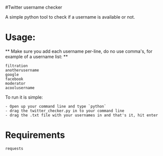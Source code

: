 #Twitter username checker

A simple python tool to check if a username is available or not.


# Usage:

** Make sure you add each username per-line, do no use comma's, for example of a username list: **

    filtration
	anotherusername
	google
	facebook
	moderator
	acoolusername

To run it is simple:
    
	- Open up your command line and type `python` 
	- drag the twitter_checker.py in to your command line
	- drag the .txt file with your usernames in and that's it, hit enter
	
	
# Requirements

    requests